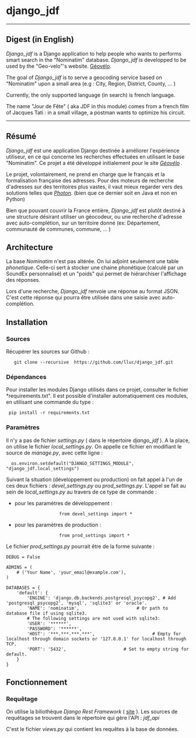 django_jdf
==========

---

## Digest (in English)

*Django_jdf* is a Django application to help people who wants to performs smart search in the "Nominatim" database. *Django_jdf* is developped to be used by the "Geo-velo"'s website. [Géovélo](http://www.geovelo.fr/).

The goal of *Django_jdf* is to serve a geocoding service based on "Nominatim" upon a small area (e.g : City, Region, District, County, ... )

Currently, the only supported language (in search) is french language.

The name "Jour de Fête" ( aka JDF in this module) comes from a french film of Jacques Tati : in a small village, a postman wants to optimize his circuit.

---

## Résumé

*Django_jdf* est une application Django destinée à améliorer l'expérience utiliseur, en ce qui concerne les recherches effectuées en utilisant le base "Nominatim". Ce projet a été développé initialement pour le site *[Géovélo](http://www.geovelo.fr/) .*

Le projet, volontairement, ne prend en charge que le français et la formalisation française des adresses. Pour des moteurs de recherche d'adresses sur des territoires plus vastes, il vaut mieux regarder vers des solutions telles que *[Photon](https://github.com/komoot/photon/)*. (bien que ce dernier soit en Java et non en Python)

Bien que pouvant couvrir la France entière, *Django_jdf* est plutôt destiné à une structure désirant utiliser un géocodeur, ou une recherche d'adresse avec auto-complétion, sur un territoire donné (ex: Département, communauté de communes, commune, ... )

## Architecture

La base *Nominatim* n'est pas altérée. On lui adjoint seulement une table *phonetique*. Celle-ci sert à stocker une chaine phonétique (calculé par un SoundEx personnalisé) et un "poids" qui permet de hiérarchiser l'affichage des réponses.

Lors d'une recherche, *Django_jdf* renvoie une réponse au format JSON. C'est cette réponse qui pourra être utilisée dans une saisie avec auto-complétion.

## Installation

### Sources

Récupérer les sources sur Github :

       git clone --recursive  https://github.com/lluc/django_jdf.git

### Dépendances

Pour installer les modules Django utilisés dans ce projet, consulter le fichier *requirements.txt". Il est possible d'installer automatiquement ces modules, en utilisant une commande du type :

	 pip install -r requirements.txt

### Paramètres

Il n'y a pas de fichier *settings.py* ( dans le répertoire *django_jdf* ).  A la place, on utilise le fichier *local_settings.py*. On appelle ce fichier en modifiant le source de *manage.py*, avec cette ligne :

      os.environ.setdefault("DJANGO_SETTINGS_MODULE", "django_jdf.local_settings") 

Suivant la situation (développement ou production) on fait appel à l'un de ces deux fichiers :  *devel_settings.py* ou *prod_settings.py*. L'appel  se fait au sein de *local_settings.py* au travers de ce type de commande :

- pour les paramètres de développement :

                       from devel_settings import *

- pour les paramètres de production :

                       from prod_settings import *

Le fichier *prod_settings.py* pourrait être de la forme suivante :


	DEBUG = False

	ADMINS = (
	    # ('Your Name', 'your_email@example.com'),
	)

	DATABASES = {
	    'default': {
	        'ENGINE': 'django.db.backends.postgresql_psycopg2', # Add 'postgresql_psycopg2', 'mysql', 'sqlite3' or 'oracle'.
	        'NAME': 'nominatim',                      # Or path to database file if using sqlite3.
	        # The following settings are not used with sqlite3:
	        'USER': '******',
	        'PASSWORD': '******',
	        'HOST': '***.***.***.***',                      # Empty for localhost through domain sockets or '127.0.0.1' for localhost through TCP.
	        'PORT': '5432',                      # Set to empty string for default.
	    }
	}


## Fonctionnement

### Requêtage
On utilise la biliothèque *Django Rest Framework* ( [site](http://www.django-rest-framework.org/) ). 
Les sources de requêtages se trouvent dans le répertoire qui gère l'API : *jdf_api*

C'est le fichier *views.py* qui contient les requêtes à la base de données.





